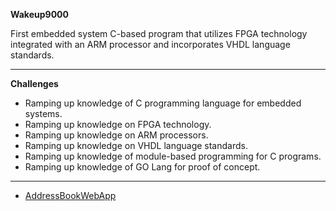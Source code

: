 **Wakeup9000**

First embedded system C-based program that utilizes FPGA technology integrated with an ARM processor and incorporates VHDL language standards.
<hr>

**Challenges**

- Ramping up knowledge of C programming language for embedded systems.
- Ramping up knowledge on FPGA technology.
- Ramping up knowledge on ARM processors.
- Ramping up knowledge on VHDL language standards.
- Ramping up knowledge of module-based programming for C programs.
- Ramping up knowledge of GO Lang for proof of concept.

<hr>

* [AddressBookWebApp](https://github.com/JSande2021/AddressBookWebApp)

